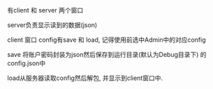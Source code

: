 有client 和 server 两个窗口



server负责显示读到的数据(json)



client 窗口 config有save 和 load, 记得使用前选中Admin中的对应config



save 将账户密码封装为json然后保存到运行目录(默认为Debug目录下) 的config.json中



load从服务器读取config然后解包, 并显示到client窗口中.


